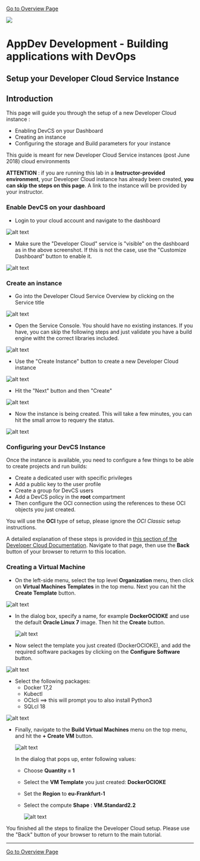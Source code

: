 [Go to Overview Page](README.md)

![](images/customer.logo2.png)
# AppDev Development - Building applications with DevOps #
## Setup your Developer Cloud Service Instance ##

## Introduction ##

This page will guide you through the setup of a new Developer Cloud instance :
- Enabling DevCS on your Dashboard
- Creating an instance
- Configuring the storage and Build parameters for your instance

This guide is meant for new Developer Cloud Service instances (post June 2018) cloud environments

**ATTENTION** : if you are running this lab in a **Instructor-provided environment**, your Developer Cloud instance has already been created, **you can skip the steps on this page**.  A link to the instance will be provided by your instructor.

### Enable DevCS on your dashboard ###

- Login to your cloud account and navigate to the dashboard

![alt text](images/devcs/dashboard.png)



- Make sure the "Developer Cloud" service is "visible" on the dashboard as in the above screenshot.  If this is not the case, use the "Customize Dashboard" button to enable it.

![alt text](images/devcs/customize.png)

### Create an instance ###

- Go into the Developer Cloud Service Overview by clicking on the Service title

![alt text](images/devcs/service.png)

- Open the Service Console.  You should have no existing instances.  If you have, you can skip the following steps and just validate you have a build engine witht the correct libraries included.

![alt text](images/devcs/empty.png)

- Use the "Create Instance" button to create a new Developer Cloud instance

![alt text](images/devcs/create.png)

- Hit the "Next" button and then "Create"

![alt text](images/devcs/confirm.png)

- Now the instance is being created.  This will take a few minutes, you can hit the small arrow to requery the status.

![alt text](images/devcs/creating.png)


### Configuring your DevCS Instance ###

Once the instance is available, you need to configure a few things to be able to create projects and run builds:

- Create a dedicated user with specific privileges
- Add a public key to the user profile
- Create a group for DevCS users
- Add a DevCS policy in the **root** compartment
- Then configure the OCI connection using the references to these OCI objects you just created.

You will use the **OCI** type of setup, please ignore the *OCI Classic* setup instructions.

A detailed explanation of these steps is provided in [this section of the Developer Cloud Documentation](https://docs.oracle.com/en/cloud/paas/developer-cloud/csdcs/service-setup.html#GUID-0FCE0C4F-75F4-43BC-8699-EBE039DA5E7A).  Navigate to that page, then use the **Back** button of your browser to returrn to this location.



### Creating a Virtual Machine

- On the left-side menu, select the top level **Organization** menu, then click on **Virtual Machines Templates** in the top menu.  Next you can hit the **Create Template** button.

![alt text](images/devcs/NewTemplate2.png)



- In the dialog box, specify a name, for example **DockerOCIOKE**  and use the default **Oracle Linux 7** image.  Then hit the **Create** button.

  ![alt text](images/devcs/im04.png)


- Now select the template you just created (DockerOCIOKE), and add the required software packages by clicking on the **Configure Software** button.

![alt text](images/devcs/im05-2.png)

- Select the following packages:
  - Docker 17,2
  - Kubectl
  - OCIcli ==> this will prompt you to also install Python3
  - SQLcl 18

![alt text](images/devcs/im06-2.png)



- Finally, navigate to the **Build Virtual Machines** menu on the top menu, and hit the **+ Create VM** button.

  ![alt text](images/devcs/im07-2.png)

  
  
  In the dialog that pops up, enter following values:
  
  - Choose **Quantity = 1**
  
  - Select the **VM Template** you just created: **DockerOCIOKE**
  
  - Set the **Region** to **eu-Frankfurt-1**
  
  - Select the compute **Shape** : **VM.Standard2.2**
  
    ![alt text](images/devcs/im08.png)

You finished all the steps to finalize the Developer Cloud setup.  Please use the "Back" button of your browser to return to the main tutorial.



 

---

[Go to Overview Page](README.md)


